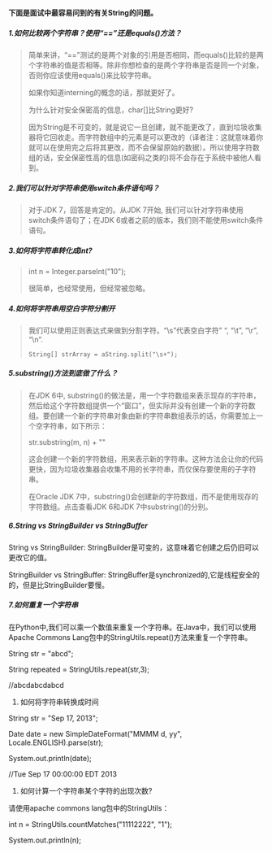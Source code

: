 **下面是面试中最容易问到的有关String的问题。**

##### 1.如何比较两个字符串？使用“==”还是equals\(\)方法？

> 简单来讲，“==”测试的是两个对象的引用是否相同，而equals\(\)比较的是两个字符串的值是否相等。除非你想检查的是两个字符串是否是同一个对象，否则你应该使用equals\(\)来比较字符串。
>
> 如果你知道interning的概念的话，那就更好了。
>
> 为什么针对安全保密高的信息，char\[\]比String更好?
>
> 因为String是不可变的，就是说它一旦创建，就不能更改了，直到垃圾收集器将它回收走。而字符数组中的元素是可以更改的（译者注：这就意味着你就可以在使用完之后将其更改，而不会保留原始的数据）。所以使用字符数组的话，安全保密性高的信息\(如密码之类的\)将不会存在于系统中被他人看到。

##### 2.我们可以针对字符串使用switch条件语句吗？

> 对于JDK 7，回答是肯定的。从JDK 7开始, 我们可以针对字符串使用switch条件语句了；在JDK 6或者之前的版本，我们则不能使用switch条件语句。

##### 3.如何将字符串转化成int?

> int n = Integer.parseInt\("10"\);
>
> 很简单，也经常使用，但经常被忽略。

##### 4.如何将字符串用空白字符分割开

> 我们可以使用正则表达式来做到分割字符。“\s”代表空白字符” “, “\t”, “\r”, “\n”.
>
> `String[] strArray = aString.split("\s+");`

##### 5.substring\(\)方法到底做了什么？

> 在JDK 6中, substring\(\)的做法是，用一个字符数组来表示现存的字符串，然后给这个字符数组提供一个“窗口”，但实际并没有创建一个新的字符数组。要创建一个新的字符串对象由新的字符串数组表示的话，你需要加上一个空字符串，如下所示：
>
> str.substring\(m, n\) + ""
>
> 这会创建一个新的字符数组，用来表示新的字符串。这种方法会让你的代码更快，因为垃圾收集器会收集不用的长字符串，而仅保存要使用的子字符串。
>
> 在Oracle JDK 7中，substring\(\)会创建新的字符数组，而不是使用现存的字符数组。点击查看JDK 6和JDK 7中substring\(\)的分别。

##### 6.String vs StringBuilder vs StringBuffer

String vs StringBuilder: StringBuilder是可变的，这意味着它创建之后仍旧可以更改它的值。

StringBuilder vs StringBuffer: StringBuffer是synchronized的,它是线程安全的的，但是比StringBuilder要慢。

##### 7.如何重复一个字符串

在Python中,我们可以乘一个数值来重复一个字符串。在Java中，我们可以使用Apache Commons Lang包中的StringUtils.repeat\(\)方法来重复一个字符串。

String str = "abcd";

String repeated = StringUtils.repeat\(str,3\);

//abcdabcdabcd

1. 如何将字符串转换成时间

String str = "Sep 17, 2013";

Date date = new SimpleDateFormat\("MMMM d, yy", Locale.ENGLISH\).parse\(str\);

System.out.println\(date\);

//Tue Sep 17 00:00:00 EDT 2013

1. 如何计算一个字符串某个字符的出现次数?

请使用apache commons lang包中的StringUtils：

int n = StringUtils.countMatches\("11112222", "1"\);

System.out.println\(n\);

